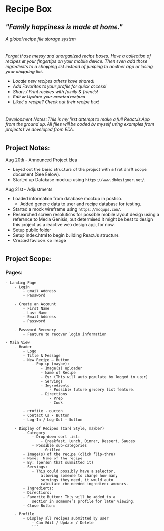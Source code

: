 # Recipe Box
## *"Family happiness is made at home."*
*A global recipe file storage system*

#

*Forget those messy and unorganized recipe boxes. Have a collection of recipes at your fingertips on your mobile device. Then even add those ingredients to a shopping list instead of jumping to another app or losing your shopping list.*

 - *Locate new recipes others have shared!*
 - *Add Favorites to your profile for quick access!*
 - *Share / Print recipes with family & friends!*
 - *Edit or Update your created recipes*
 - *Liked a recipe? Check out their recipe box!*

#

*Development Notes: This is my first attempt to make a full ReactJs App from the ground up. All files will be coded by myself using examples from projects I've developed from EDA.*

# 

## Project Notes:
Aug 20th - Announced Project Idea
- Layed out the basic structure of the project with a first draft scope document (See Below).
- Started up Database mockup using `https://www.dbdesigner.net/`.

Aug 21st - Adjustments
- Loaded information from database mockup in postico. 
    - Added generic data to user and recipe database for testing.
- Started a mock wireframe using `https://moqups.com/`.
- Researched screen resolutions for possible mobile layout design using a referance to Media Genisis, but determined it might be best to design this project as a reactive web design app, for now.
- Setup public folder
- Setup index.html to begin building ReactJs structure.
- Created favicon.ico image

#
## Project Scope:
### Pages:
```
- Landing Page
    - Login
        - Email Address
        - Password

    - Create an Account
        - First Name
        - Last Name
        - Email Address
        - Password

    - Password Recovery
        - Feature to recover login information

- Main View
    - Header
        - Logo
        - Title & Message
        - New Recipe – Button
            - Pop up (maybe):
                - Image(s) uploader
                - Name of Recipe
                - By: (This will auto populate by logged in user)
                - Servings
                - Ingredients:
                    - Possible future grocery list feature.
                - Directions
                    - Prep
                    - Cook

        - Profile - Button
        - Contact Us - Button
        - Log-In / Log-Out – Button
        
    - Display of Recipes (Card Style, maybe?)
        - Category
            - Drop-down sort list: 
                - Breakfast, Lunch, Dinner, Dessert, Sauces
            - Possible sub-categories
                - Grilled
        - Image(s) of the recipe (click flip-thru)
        - Name:  Name of the recipe
        - By: (person that submitted it)
        - Servings:
            - This could possibly have a selector,
                allowing someone to change how many
                servings they need, it would auto
                calculate the needed ingredient amounts.
        - Ingredients:
        - Directions:
        - Favorite Button: This will be added to a
            section in someone’s profile for later viewing.
        - Close Button:

    - Profile
        - Display all recipes submitted by user
            - Can Edit / Update / Delete
            ```